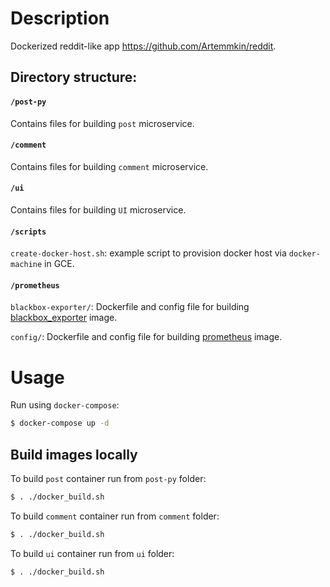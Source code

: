 # Description

Dockerized reddit-like app https://github.com/Artemmkin/reddit.

## Directory structure:

#### `/post-py`

Contains files for building `post` microservice.

#### `/comment`

Contains files for building `comment` microservice.

#### `/ui`

Contains files for building `UI` microservice.

#### `/scripts`

`create-docker-host.sh`: example script to provision docker host via `docker-machine` in GCE.

#### `/prometheus`

`blackbox-exporter/`: Dockerfile and config file for building [blackbox_exporter](https://github.com/prometheus/blackbox_exporter) image.

`config/`: Dockerfile and config file for building [prometheus](https://github.com/prometheus/prometheus) image.

# Usage

Run using `docker-compose`:

```bash
$ docker-compose up -d
```

## Build images locally

To build `post` container run from `post-py` folder:

```bash
$ . ./docker_build.sh
```

To build `comment` container run from `comment` folder:

```bash
$ . ./docker_build.sh
```

To build `ui` container run from `ui` folder:

```bash
$ . ./docker_build.sh
```
